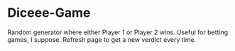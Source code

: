 # Diceee-Game
Random generator where either Player 1 or Player 2 wins. Useful for betting games, I suppose.
Refresh page to get a new verdict every time.
